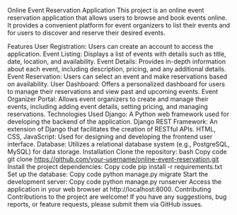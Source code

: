 Online Event Reservation Application
This project is an online event reservation application that allows users to browse and book events online. It provides a convenient platform for event organizers to list their events and for users to discover and reserve their desired events.

Features
User Registration: Users can create an account to access the application.
Event Listing: Displays a list of events with details such as title, date, location, and availability.
Event Details: Provides in-depth information about each event, including description, pricing, and any additional details.
Event Reservation: Users can select an event and make reservations based on availability.
User Dashboard: Offers a personalized dashboard for users to manage their reservations and view past and upcoming events.
Event Organizer Portal: Allows event organizers to create and manage their events, including adding event details, setting pricing, and managing reservations.
Technologies Used
Django: A Python web framework used for developing the backend of the application.
Django REST Framework: An extension of Django that facilitates the creation of RESTful APIs.
HTML, CSS, JavaScript: Used for designing and developing the frontend user interface.
Database: Utilizes a relational database system (e.g., PostgreSQL, MySQL) for data storage.
Installation
Clone the repository:
bash
Copy code
git clone https://github.com/your-username/online-event-reservation.git
Install the project dependencies:
Copy code
pip install -r requirements.txt
Set up the database:
Copy code
python manage.py migrate
Start the development server:
Copy code
python manage.py runserver
Access the application in your web browser at http://localhost:8000.
Contributing
Contributions to the project are welcome! If you have any suggestions, bug reports, or feature requests, please submit them via GitHub issues.
